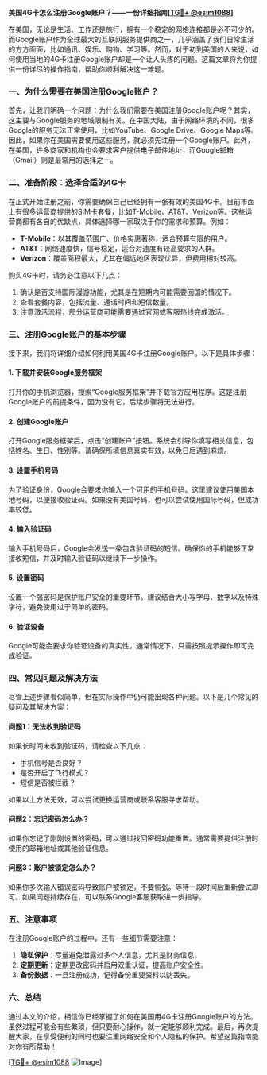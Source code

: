 **美国4G卡怎么注册Google账户？——一份详细指南[[TG💪+ @esim1088](https://t.me/s/esim1088)]**

在美国，无论是生活、工作还是旅行，拥有一个稳定的网络连接都是必不可少的。而Google账户作为全球最大的互联网服务提供商之一，几乎涵盖了我们日常生活的方方面面，比如通讯、娱乐、购物、学习等。然而，对于初到美国的人来说，如何使用当地的4G卡注册Google账户却是一个让人头疼的问题。这篇文章将为你提供一份详尽的操作指南，帮助你顺利解决这一难题。

### **一、为什么需要在美国注册Google账户？**

首先，让我们明确一个问题：为什么我们需要在美国注册Google账户呢？其实，这主要与Google服务的地域限制有关。在中国大陆，由于网络环境的不同，很多Google的服务无法正常使用，比如YouTube、Google Drive、Google Maps等。因此，如果你在美国需要使用这些服务，就必须先注册一个Google账户。此外，在美国，许多商家和机构也会要求客户提供电子邮件地址，而Google邮箱（Gmail）则是最常用的选择之一。

### **二、准备阶段：选择合适的4G卡**

在正式开始注册之前，你需要确保自己已经拥有一张有效的美国4G卡。目前市面上有很多运营商提供的SIM卡套餐，比如T-Mobile、AT&T、Verizon等。这些运营商都有各自的优缺点，具体选择哪一家取决于你的需求和预算。例如：

- **T-Mobile**：以其覆盖范围广、价格实惠著称，适合预算有限的用户。
- **AT&T**：网络速度快，信号稳定，适合对速度有较高要求的人群。
- **Verizon**：覆盖面积最大，尤其在偏远地区表现优异，但费用相对较高。

购买4G卡时，请务必注意以下几点：
1. 确认是否支持国际漫游功能，尤其是在短期内可能需要回国的情况下。
2. 查看套餐内容，包括流量、通话时间和短信数量。
3. 注意激活流程，部分运营商可能需要通过官网或客服热线完成激活。

### **三、注册Google账户的基本步骤**

接下来，我们将详细介绍如何利用美国4G卡注册Google账户。以下是具体步骤：

#### **1. 下载并安装Google服务框架**
打开你的手机浏览器，搜索“Google服务框架”并下载官方应用程序。这是注册Google账户的前提条件，因为没有它，后续步骤将无法进行。

#### **2. 创建Google账户**
打开Google服务框架后，点击“创建账户”按钮。系统会引导你填写相关信息，包括姓名、生日、性别等。请确保所填信息真实有效，以免日后遇到麻烦。

#### **3. 设置手机号码**
为了验证身份，Google会要求你输入一个可用的手机号码。这里建议使用美国本地号码，以便接收验证码。如果没有美国号码，也可以尝试使用国际号码，但成功率较低。

#### **4. 输入验证码**
输入手机号码后，Google会发送一条包含验证码的短信。确保你的手机能够正常接收短信，并及时输入验证码以继续下一步操作。

#### **5. 设置密码**
设置一个强密码是保护账户安全的重要环节。建议结合大小写字母、数字以及特殊字符，避免使用过于简单的密码。

#### **6. 验证设备**
Google可能会要求你验证设备的真实性。通常情况下，只需按照提示操作即可完成验证。

### **四、常见问题及解决方法**

尽管上述步骤看似简单，但在实际操作中仍可能出现各种问题。以下是几个常见的疑问及其解决方案：

#### **问题1：无法收到验证码**
如果长时间未收到验证码，请检查以下几点：
- 手机信号是否良好？
- 是否开启了飞行模式？
- 短信是否被拦截？

如果以上方法无效，可以尝试更换运营商或联系客服寻求帮助。

#### **问题2：忘记密码怎么办？**
如果你忘记了刚刚设置的密码，可以通过找回密码功能重置。通常需要提供注册时使用的邮箱地址或其他验证信息。

#### **问题3：账户被锁定怎么办？**
如果你多次输入错误密码导致账户被锁定，不要慌张。等待一段时间后重新尝试即可。如果问题持续存在，可以联系Google客服获取进一步指导。

### **五、注意事项**

在注册Google账户的过程中，还有一些细节需要注意：
1. **隐私保护**：尽量避免泄露过多个人信息，尤其是财务信息。
2. **定期更新**：定期更改密码并启用双重认证，提高账户安全性。
3. **备份数据**：一旦注册成功，记得备份重要资料以防丢失。

### **六、总结**

通过本文的介绍，相信你已经掌握了如何在美国用4G卡注册Google账户的方法。虽然过程可能会有些繁琐，但只要耐心操作，就一定能够顺利完成。最后，再次提醒大家，在享受便利的同时也要注重网络安全和个人隐私的保护。希望这篇指南能对你有所帮助！

[[TG💪+ @esim1088](https://t.me/s/esim1088) ![Image](https://i.postimg.cc/4NQfJmqS/Snipaste-2025-05-13-00-14-12.png)]
